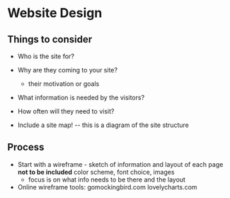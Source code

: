 # Website Design 

## Things to consider

 - Who is the site for?
 - Why are they coming to your site?
   - their motivation or goals
 - What information is needed by the visitors?
 - How often will they need to visit?

 - Include a site map! -- this is a diagram of the site structure


## Process 

 - Start with a wireframe - sketch of information and layout of each page
    **not to be included** color scheme, font choice, images
   - focus is on what info needs to be there and the layout
 - Online wireframe tools: gomockingbird.com  lovelycharts.com

 
